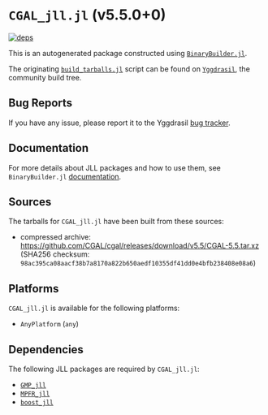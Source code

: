 # `CGAL_jll.jl` (v5.5.0+0)

[![deps](https://juliahub.com/docs/CGAL_jll/deps.svg)](https://juliahub.com/ui/Packages/CGAL_jll/7BCwG?page=2)

This is an autogenerated package constructed using [`BinaryBuilder.jl`](https://github.com/JuliaPackaging/BinaryBuilder.jl).

The originating [`build_tarballs.jl`](https://github.com/JuliaPackaging/Yggdrasil/blob/c50bf9e40cf6a56754c927ea86bf1d88c603f5cd/C/CGAL/build_tarballs.jl) script can be found on [`Yggdrasil`](https://github.com/JuliaPackaging/Yggdrasil/), the community build tree.

## Bug Reports

If you have any issue, please report it to the Yggdrasil [bug tracker](https://github.com/JuliaPackaging/Yggdrasil/issues).

## Documentation

For more details about JLL packages and how to use them, see `BinaryBuilder.jl` [documentation](https://docs.binarybuilder.org/stable/jll/).

## Sources

The tarballs for `CGAL_jll.jl` have been built from these sources:

* compressed archive: https://github.com/CGAL/cgal/releases/download/v5.5/CGAL-5.5.tar.xz (SHA256 checksum: `98ac395ca08aacf38b7a8170a822b650aedf10355df41dd0e4bfb238408e08a6`)

## Platforms

`CGAL_jll.jl` is available for the following platforms:

* `AnyPlatform` (`any`)

## Dependencies

The following JLL packages are required by `CGAL_jll.jl`:

* [`GMP_jll`](https://github.com/JuliaBinaryWrappers/GMP_jll.jl)
* [`MPFR_jll`](https://github.com/JuliaBinaryWrappers/MPFR_jll.jl)
* [`boost_jll`](https://github.com/JuliaBinaryWrappers/boost_jll.jl)
